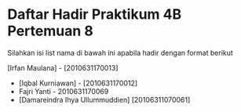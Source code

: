 # Daftar Hadir Praktikum 4B Pertemuan 8
Silahkan isi list nama di bawah ini apabila hadir dengan format berikut

[Irfan Maulana] - [2010631170013]
- [Iqbal Kurniawan] - [2010631170012]
- Fajri Yanti - 2010631170069
- [Damareindra Ihya Ullummuddien] [20106311070061]
